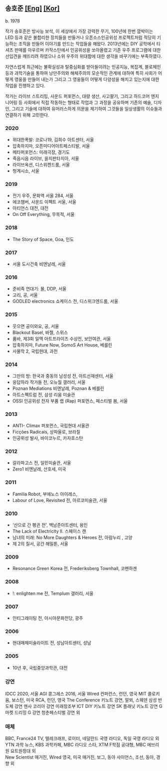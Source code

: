 ## 송호준 [[Eng]](README.md) [[Kor]](README_KR.md)
b. 1978

작가 송호준은 방사능 보석, 이 세상에서 가장 강력한 무기, 100년에 한번 깜박이는 LED 등과 같은 불합리한 장치들을 만들거나 오픈소스인공위성 프로젝트처럼 적당히 기능하는 조직을 만들어 이야기를 만드는 작업들을 해왔다. 2013년에는 DIY 공학에서 티셔츠 판매를 아우르며 카작스탄에서 인공위성을 쏘아올렸고 기존 우주 프로그램에 대한 선입견을 깨뜨리려 하였으나 소위 우주의 위대함에 대한 생각을 바꾸기에는 부족하였다.

자연스럽게 최근에는 불확실성과 탈중심화를 받아들이려는 인공지능, 복잡계, 블로체인 등과 과학기술을 통하여 낭만주의와 해체주의의 모순적인 관계에 대하여 특히 사회가 어떻게 영웅을 만들어 내는가 그리고 그 영웅들이 어떻게 다양성을 해치고 있는지에 대한 작업을 진행하고 있다.

작가는 라이브 스트리밍, 사운드 퍼포먼스, 대량 생산, 사고팔기, 그리고 하드코어 엔지니어링 등 사회에서 직접 작동하는 형태로 작업과 그 과정을 공유하며 기존의 예술, 디자인, 그리고 기술에 대하여 유머러스하게 의문을 제기하여 그것들을 일상생활의 이슈들과 연결하기 위해 고민한다.

### 2020	
- 위대한폭발: 코로나19, 김희수 아트센터, 서울
- 압축하지마, 오픈미디어아트페스티발, 서울
- 메타퍼포먼스: 미래극장, 경기도
- 죽음시음 라이브, 을지판타지아, 서울
- 라이브옥션, 디스위켄드룸, 서울
- 청계시소, 서울
### 2019	
- 전기 우주, 문화역 서울 284, 서울
- 에코챔버, 사운드 이펙트 서울, 서울
- 아티언스 대전, 대전
- On Off Everything, 무목적, 서울
### 2018 	
- The Story of Space, Goa, 인도
### 2017	
- 서울 도시건축 비엔날레, 서울
### 2016  	
- 준비족 연대기: 물, DDP, 서울
- 고리, 공, 서울
- GODLED electronics 쇼케이스 전, 디스위크엔드룸, 서울
### 2015	
- 웃으면 공이와요, 공, 서울
- Blackout Basel, 바젤, 스위스
- 품바, 제3회 일맥 아트프라이즈 수상전, 보안여관, 서울
- 압축하지마, Future Now, SomoS Art House, 베를린
- 사물학 2, 국립현대, 과천
### 2014	
- 그만의 방: 한국과 중동의 남성성 전, 아트선재센터, 서울
- 응답하라 작가들 전, 오뉴월 갤러리, 서울
- Poznan Mediations 비엔날레, Poznan & 베를린
- 아트스펙트럼 전, 삼성 리움 미술관
- OSSI 인공위성 전자 부품 랩 (Rap) 퍼포먼스, 페스티벌 봄, 서울
### 2013	
- ANTI- Climax 퍼포먼스, 국립현대 서울관
- Ficções Radicais, 상파울로, 브라질
- 인공위성 발사, 바이코누르, 카자흐스탄
### 2012	
- 갈라파고스 전, 일민미술관, 서울
- Zero1 비엔날레, 산호세, 미국
### 2011	
- Familia Robot, 부에노스 아이레스,
- Labour of Love, Revisited 전, 아르코미술관, 서울
### 2010
- ‘산으로 간 펭귄 전', 백남준아트센터, 용인
- The Lack of Electricity II. 스페이스 캔
- 남녀의 미래: No More Daughters & Heroes 전, 아람누리 , 고양
- 제 2의 질서, 공간 해밀톤, 서울
### 2009	
- Resonance Green Korea 전, Frederiksberg Townhall, 코펜하겐
### 2008	
- !: enlighten me 전, Templum 갤러리, 서울
### 2007	
- 인티그레이팅 전, 아시아문화전당, 광주
### 2006	
- 현대매체미술라이트 전, 성남아트센터, 성남
### 2005	
- 10년 후, 국립중앙과학관, 대전

### 강연
IDCC 2020, 서울 AGI 콩그레스 2016, 서울 Wired 컨퍼런스, 런던, 영국 MIT 콜로키움, 보스턴, 미국 RCA, 런던, 영국 The Conference 키노트 강연, 말뫼, 스웨덴 삼성 반도체 강연 멘사 코리아 강연 미래창조부 ICT DIY 키노트 강연 SK 플래닛 키노트 강연 G 마켓 드리밍 G 강연 청춘페스티벌 강연 외

### 매체
BBC, France24 TV, 텔레크래프, 로이터, 네덜란드 국영 라디오, 독일 국영 라디오 외  
YTN 과학 뉴스, KBS 과학카페, MBC 라디오 스타, XTM F학점 공대형, MBC 에브리원 요트원정대 외  
New Scientist 매거진, Wired 영국, 미국 매거진, 보그, 동아 사이언스, 조선, 동아, 경향 외  